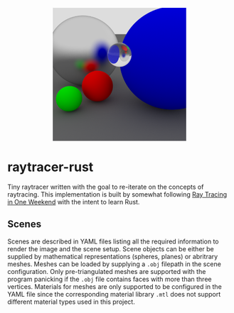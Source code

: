 <p align="center">
  <img
    width="300"
    src="https://raw.githubusercontent.com/bsati/raytracer-rust/main/scenes/spheres/spheres.png"
    alt="Example spheres scene"
  />
</p>

# raytracer-rust
 
Tiny raytracer written with the goal to re-iterate on the concepts of raytracing. This implementation is built by somewhat following [Ray Tracing in One Weekend](https://raytracing.github.io/books/RayTracingInOneWeekend.html) with the intent to learn Rust.

## Scenes

Scenes are described in YAML files listing all the required information to render the image and the scene setup. Scene objects can be either be supplied by mathematical representations (spheres, planes) or abritrary meshes. Meshes can be loaded by supplying a `.obj` filepath in the scene configuration. Only pre-triangulated meshes are supported with the program panicking if the `.obj` file contains faces with more than three vertices. Materials for meshes are only supported to be configured in the YAML file since the corresponding material library `.mtl` does not support different material types used in this project.